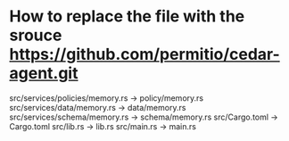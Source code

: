 # How to replace the file with the srouce https://github.com/permitio/cedar-agent.git
src/services/policies/memory.rs -> policy/memory.rs
src/services/data/memory.rs -> data/memory.rs
src/services/schema/memory.rs -> schema/memory.rs
src/Cargo.toml -> Cargo.toml
src/lib.rs -> lib.rs
src/main.rs -> main.rs
